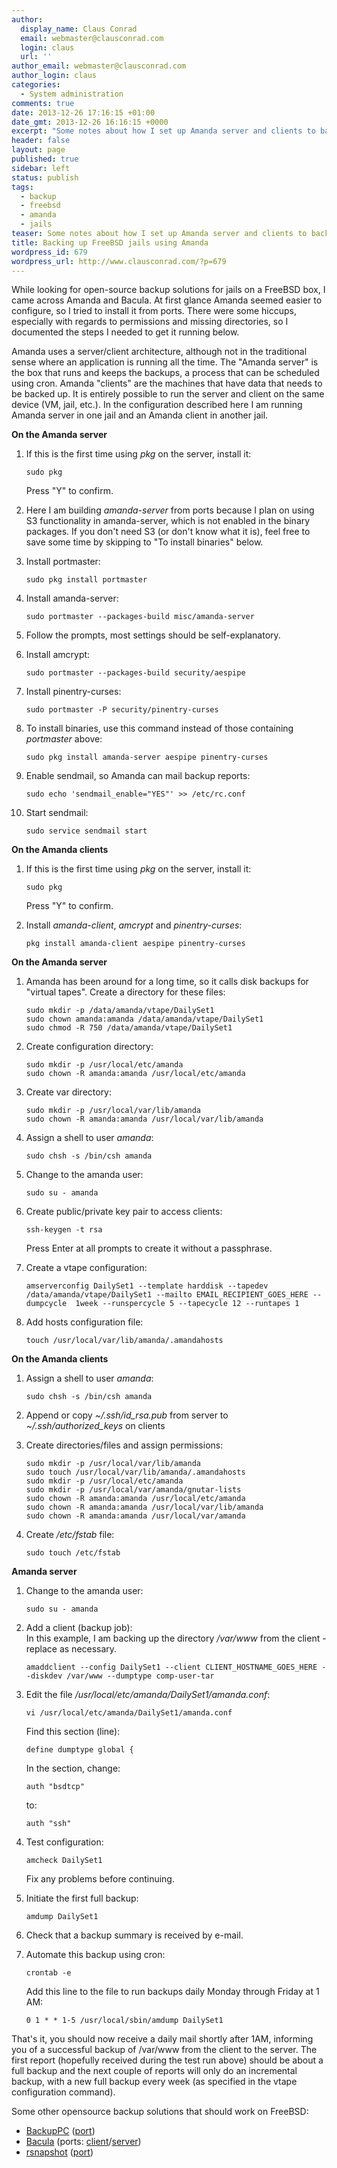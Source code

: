 ```yaml
---
author:
  display_name: Claus Conrad
  email: webmaster@clausconrad.com
  login: claus
  url: ''
author_email: webmaster@clausconrad.com
author_login: claus
categories:
  - System administration
comments: true
date: 2013-12-26 17:16:15 +01:00
date_gmt: 2013-12-26 16:16:15 +0000
excerpt: "Some notes about how I set up Amanda server and clients to back up jails on a FreeBSD host.\r\n\r\n"
header: false
layout: page
published: true
sidebar: left
status: publish
tags:
  - backup
  - freebsd
  - amanda
  - jails
teaser: Some notes about how I set up Amanda server and clients to back up jails on a FreeBSD host.
title: Backing up FreeBSD jails using Amanda
wordpress_id: 679
wordpress_url: http://www.clausconrad.com/?p=679
---
```

While looking for open-source backup solutions for jails on a FreeBSD box, I came across Amanda and Bacula. At first glance Amanda seemed easier to configure, so I tried to install it from ports. There were some hiccups, especially with regards to permissions and missing directories, so I documented the steps I needed to get it running below.

Amanda uses a server/client architecture, although not in the traditional sense where an application is running all the time. The "Amanda server" is the box that runs and keeps the backups, a process that can be scheduled using cron. Amanda "clients" are the machines that have data that needs to be backed up. It is entirely possible to run the server and client on the same device (VM, jail, etc.). In the configuration described here I am running Amanda server in one jail and an Amanda client in another jail.

**On the Amanda server**

1. If this is the first time using _pkg_ on the server, install it:

   ```shell
   sudo pkg
   ```

   Press "Y" to confirm.

2. Here I am building _amanda-server_ from ports because I plan on using S3 functionality in amanda-server, which is not enabled in the binary packages. If you don't need S3 (or don't know what it is), feel free to save some time by skipping to "To install binaries" below.

3. Install portmaster:

   ```shell
   sudo pkg install portmaster
   ```

4. Install amanda-server:  

   ```shell
   sudo portmaster --packages-build misc/amanda-server
   ```

5. Follow the prompts, most settings should be self-explanatory.

6. Install amcrypt:

   ```shell
   sudo portmaster --packages-build security/aespipe
   ```

7. Install pinentry-curses:

   ```shell
   sudo portmaster -P security/pinentry-curses
   ```

8. To install binaries, use this command instead of those containing _portmaster_ above:
   
   ```shell
   sudo pkg install amanda-server aespipe pinentry-curses
   ```

9. Enable sendmail, so Amanda can mail backup reports:
   
   ```shell
   sudo echo 'sendmail_enable="YES"' >> /etc/rc.conf
   ```

10. Start sendmail:
    
    ```shell
    sudo service sendmail start
    ```

**On the Amanda clients**

1. If this is the first time using _pkg_ on the server, install it:

   ```shell
   sudo pkg
   ```

   Press "Y" to confirm.

2. Install _amanda-client_, _amcrypt_ and _pinentry-curses_:

   ```shell
   pkg install amanda-client aespipe pinentry-curses
   ```
  
**On the Amanda server**

1. Amanda has been around for a long time, so it calls disk backups for "virtual tapes". Create a directory for these files:

   ```shell
   sudo mkdir -p /data/amanda/vtape/DailySet1
   sudo chown amanda:amanda /data/amanda/vtape/DailySet1
   sudo chmod -R 750 /data/amanda/vtape/DailySet1
   ```

2. Create configuration directory:

   ```shell
   sudo mkdir -p /usr/local/etc/amanda
   sudo chown -R amanda:amanda /usr/local/etc/amanda
   ```

3. Create var directory:

   ```shell
   sudo mkdir -p /usr/local/var/lib/amanda
   sudo chown -R amanda:amanda /usr/local/var/lib/amanda
   ```

4. Assign a shell to user _amanda_:

   ```shell
   sudo chsh -s /bin/csh amanda
   ```

5. Change to the amanda user:

   ```shell
   sudo su - amanda
   ```

6. Create public/private key pair to access clients:

   ```shell
   ssh-keygen -t rsa
   ```
   
   Press Enter at all prompts to create it without a passphrase.

7. Create a vtape configuration:

   ```shell
   amserverconfig DailySet1 --template harddisk --tapedev  /data/amanda/vtape/DailySet1 --mailto EMAIL_RECIPIENT_GOES_HERE --dumpcycle  1week --runspercycle 5 --tapecycle 12 --runtapes 1
   ```

8. Add hosts configuration file:

   ```shell
   touch /usr/local/var/lib/amanda/.amandahosts
   ```
  
**On the Amanda clients**

1. Assign a shell to user _amanda_:

   ```shell
   sudo chsh -s /bin/csh amanda
   ```

2. Append or copy _~/.ssh/id_rsa.pub_ from server to _~/.ssh/authorized_keys_ on clients

3. Create directories/files and assign permissions:

   ```shell
   sudo mkdir -p /usr/local/var/lib/amanda
   sudo touch /usr/local/var/lib/amanda/.amandahosts
   sudo mkdir -p /usr/local/etc/amanda
   sudo mkdir -p /usr/local/var/amanda/gnutar-lists
   sudo chown -R amanda:amanda /usr/local/etc/amanda
   sudo chown -R amanda:amanda /usr/local/var/lib/amanda
   sudo chown -R amanda:amanda /usr/local/var/amanda
   ```

4. Create _/etc/fstab_ file:

   ```shell
   sudo touch /etc/fstab
   ```
 
**Amanda server**

1. Change to the amanda user:

   ```shell
   sudo su - amanda
   ```

2. Add a client (backup job):  
In this example, I am backing up the directory _/var/www_ from the client - replace as necessary.

   ```shell
   amaddclient --config DailySet1 --client CLIENT_HOSTNAME_GOES_HERE --diskdev /var/www --dumptype comp-user-tar
   ```

3. Edit the file _/usr/local/etc/amanda/DailySet1/amanda.conf_:  
   ```shell
   vi /usr/local/etc/amanda/DailySet1/amanda.conf
   ```
   
   Find this section (line):  
   
   ```
   define dumptype global {
   ```

   In the section, change:

   ```
   auth "bsdtcp"
   ```

   to:

   ```
   auth "ssh"
   ```

4. Test configuration:

   ```shell
   amcheck DailySet1
   ```

   Fix any problems before continuing.

5. Initiate the first full backup:

   ```shell
   amdump DailySet1
   ```

6. Check that a backup summary is received by e-mail.

7. Automate this backup using cron:

   ```shell
   crontab -e
   ```

   Add this line to the file to run backups daily Monday through Friday at 1 AM:

   ```
   0 1 * * 1-5 /usr/local/sbin/amdump DailySet1
   ```

That's it, you should now receive a daily mail shortly after 1AM, informing you of a successful backup of /var/www from the client to the server. The first report (hopefully received during the test run above) should be about a full backup and the next couple of reports will only do an incremental backup, with a new full backup every week (as specified in the vtape configuration command).

Some other opensource backup solutions that should work on FreeBSD:

* [BackupPC](https://backuppc.github.io/backuppc/) ([port](https://www.freshports.org/sysutils/backuppc/))
* [Bacula](https://www.bacula.org/) (ports: [client](https://www.freshports.org/sysutils/bacula-client/)/[server](https://www.freshports.org/sysutils/bacula-server/))
* [rsnapshot](https://rsnapshot.org/) ([port](https://www.freshports.org/sysutils/rsnapshot/))
